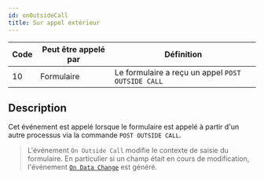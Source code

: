```yaml
---
id: onOutsideCall
title: Sur appel extérieur
---
```


| Code | Peut être appelé par | Définition                                        |
| ---- | -------------------- | ------------------------------------------------- |
| 10   | Formulaire           | Le formulaire a reçu un appel `POST OUTSIDE CALL` |


## Description

Cet événement est appelé lorsque le formulaire est appelé à partir d'un autre processus via la commande `POST OUTSIDE CALL`.

> L'événement `On Outside Call` modifie le contexte de saisie du formulaire. En particulier si un champ était en cours de modification, l'événement [`On Data Change`](onDataChange.md) est généré.

